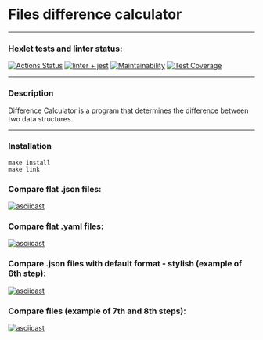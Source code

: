 # Files difference calculator
___

### Hexlet tests and linter status:
[![Actions Status](https://github.com/trair/frontend-project-lvl2/workflows/hexlet-check/badge.svg)](https://github.com/trair/frontend-project-lvl2/actions)
[![linter + jest](https://github.com/trair/frontend-project-lvl2/actions/workflows/jest.yml/badge.svg)](https://github.com/trair/frontend-project-lvl2/actions/workflows/jest.yml)
[![Maintainability](https://api.codeclimate.com/v1/badges/8f787cc99a6b2723b2f0/maintainability)](https://codeclimate.com/github/trair/frontend-project-lvl2/maintainability)
[![Test Coverage](https://api.codeclimate.com/v1/badges/8f787cc99a6b2723b2f0/test_coverage)](https://codeclimate.com/github/trair/frontend-project-lvl2/test_coverage)

___

### Description

Difference Calculator is a program that determines the difference between two data structures.

___

### Installation

```
make install
make link
```

### Compare flat .json files:
[![asciicast](https://asciinema.org/a/PTiGa9LSe3igU9WMBQecFYhwE.svg)](https://asciinema.org/a/PTiGa9LSe3igU9WMBQecFYhwE)

### Compare flat .yaml files:
[![asciicast](https://asciinema.org/a/acUxCUHXXZmwhFsWWcsZvCH5V.svg)](https://asciinema.org/a/acUxCUHXXZmwhFsWWcsZvCH5V)

### Compare .json files with default format - stylish (example of 6th step):
[![asciicast](https://asciinema.org/a/QluxoubgkzoPR1lNJRTgjYN3A.svg)](https://asciinema.org/a/QluxoubgkzoPR1lNJRTgjYN3A)

### Compare files (example of 7th and 8th steps):
[![asciicast](https://asciinema.org/a/fc5eCGv16j2HOmXmU4wQKodEo.svg)](https://asciinema.org/a/fc5eCGv16j2HOmXmU4wQKodEo)

